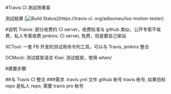 #Travis CI 測試用專案

測試結果
[![Build Status](https://travis-ci.org/adisonwu/ios-motion-tester)](https://travis-ci.
org/adisonwu/ios-motion-tester)


#说明
Traivis: 部分收费的 CI server，收费标准与 github 类似，公开专案不收费，私人专案收费
jenkins: CI server, 免费，但是要自己架站

XCTool: 一套 FB 开发的测试用命令列工具，可以与 Travis, jenkins 整合

OCMock: 测试框架语言
Kiwi: 测试框架，使用 when/



#建置步驟

##与 Travis CI 整合
###需求
	.travis.yml 文件
	github 帐号
	travis 帐号, 如果目标 repo 是私人 repo, 需要 travis pro 帐号
	
	
